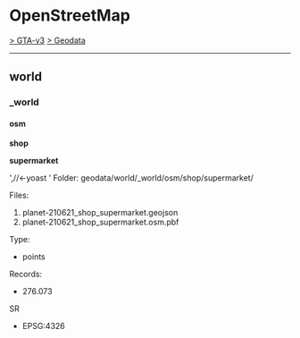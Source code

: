 # OpenStreetMap

[> GTA-v3](../README.md) [> Geodata](README.md)
* * *



## world

### \_world

#### osm

**shop**

**supermarket**

',//<-yoast ' Folder: geodata/world/\_world/osm/shop/supermarket/

Files:

1. planet-210621\_shop\_supermarket.geojson
2. planet-210621\_shop\_supermarket.osm.pbf

Type:

* points

Records:

* 276.073

SR

* EPSG:4326
